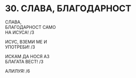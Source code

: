 # 30. СЛАВА, БЛАГОДАРНОСТ  
  
СЛАВА,  
БЛАГОДАРНОСТ САМО  
НА ИСУСА! /3  
  
ИСУС, ВЗЕМИ МЕ И  
УПОТРЕБИ! /3  
  
ИСКАМ ДА НОСЯ АЗ  
БЛАГАТА ВЕСТ! /3  
  
АЛИЛУЯ! /6  


<DownloadsButton pdf="/pdf/30-slava-blagodarnost.pdf" />

<DownloadChordsButton pdf="/chords/30-slava-blagodarnost_akord.pdf"/>
